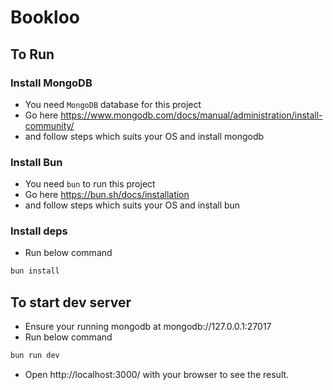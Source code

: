 # Bookloo

## To Run

### Install MongoDB

- You need `MongoDB` database for this project
- Go here https://www.mongodb.com/docs/manual/administration/install-community/
- and follow steps which suits your OS and install mongodb

### Install Bun

- You need `bun` to run this project
- Go here https://bun.sh/docs/installation
- and follow steps which suits your OS and install bun

### Install deps

- Run below command

```bash
bun install
```

## To start dev server

- Ensure your running mongodb at mongodb://127.0.0.1:27017
- Run below command

```bash
bun run dev
```

- Open http://localhost:3000/ with your browser to see the result.
